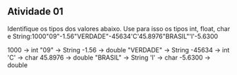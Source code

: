## Atividade 01
Identifique os tipos dos valores abaixo. Use para isso os tipos int, float, char e String:1000"09"-1.56"VERDADE"-45634'C'45.8976"BRASIL"'l'-5.6300

1000    -> int
"09"    -> String
-1.56   -> double
"VERDADE" -> String
-45634      -> int
'C'         -> char
45.8976     -> double
"BRASIL"    -> String
'l'         -> char
-5.6300     -> double